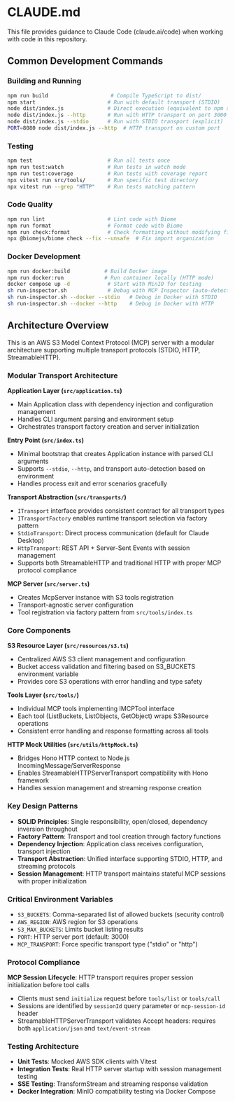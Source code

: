 # CLAUDE.md

This file provides guidance to Claude Code (claude.ai/code) when working with code in this repository.

## Common Development Commands

### Building and Running
```bash
npm run build                    # Compile TypeScript to dist/
npm start                       # Run with default transport (STDIO)
node dist/index.js              # Direct execution (equivalent to npm start)
node dist/index.js --http       # Run with HTTP transport on port 3000
node dist/index.js --stdio      # Run with STDIO transport (explicit)
PORT=8080 node dist/index.js --http  # HTTP transport on custom port
```

### Testing
```bash
npm test                        # Run all tests once
npm run test:watch              # Run tests in watch mode
npm run test:coverage           # Run tests with coverage report
npx vitest run src/tools/       # Run specific test directory
npx vitest run --grep "HTTP"    # Run tests matching pattern
```

### Code Quality
```bash
npm run lint                    # Lint code with Biome
npm run format                  # Format code with Biome
npm run check:format            # Check formatting without modifying files
npx @biomejs/biome check --fix --unsafe  # Fix import organization
```

### Docker Development
```bash
npm run docker:build           # Build Docker image
npm run docker:run             # Run container locally (HTTP mode)
docker compose up -d            # Start with MinIO for testing
sh run-inspector.sh             # Debug with MCP Inspector (auto-detects transport)
sh run-inspector.sh --docker --stdio   # Debug in Docker with STDIO
sh run-inspector.sh --docker --http    # Debug in Docker with HTTP
```

## Architecture Overview

This is an AWS S3 Model Context Protocol (MCP) server with a modular architecture supporting multiple transport protocols (STDIO, HTTP, StreamableHTTP).

### Modular Transport Architecture

**Application Layer (`src/application.ts`)**
- Main Application class with dependency injection and configuration management
- Handles CLI argument parsing and environment setup
- Orchestrates transport factory creation and server initialization

**Entry Point (`src/index.ts`)**
- Minimal bootstrap that creates Application instance with parsed CLI arguments
- Supports `--stdio`, `--http`, and transport auto-detection based on environment
- Handles process exit and error scenarios gracefully

**Transport Abstraction (`src/transports/`)**
- `ITransport` interface provides consistent contract for all transport types
- `ITransportFactory` enables runtime transport selection via factory pattern
- `StdioTransport`: Direct process communication (default for Claude Desktop)
- `HttpTransport`: REST API + Server-Sent Events with session management
- Supports both StreamableHTTP and traditional HTTP with proper MCP protocol compliance

**MCP Server (`src/server.ts`)**
- Creates McpServer instance with S3 tools registration
- Transport-agnostic server configuration
- Tool registration via factory pattern from `src/tools/index.ts`

### Core Components

**S3 Resource Layer (`src/resources/s3.ts`)**
- Centralized AWS S3 client management and configuration
- Bucket access validation and filtering based on S3_BUCKETS environment variable
- Provides core S3 operations with error handling and type safety

**Tools Layer (`src/tools/`)**
- Individual MCP tools implementing IMCPTool interface
- Each tool (ListBuckets, ListObjects, GetObject) wraps S3Resource operations
- Consistent error handling and response formatting across all tools

**HTTP Mock Utilities (`src/utils/httpMock.ts`)**
- Bridges Hono HTTP context to Node.js IncomingMessage/ServerResponse
- Enables StreamableHTTPServerTransport compatibility with Hono framework
- Handles session management and streaming response creation

### Key Design Patterns

- **SOLID Principles**: Single responsibility, open/closed, dependency inversion throughout
- **Factory Pattern**: Transport and tool creation through factory functions
- **Dependency Injection**: Application class receives configuration, transport injection
- **Transport Abstraction**: Unified interface supporting STDIO, HTTP, and streaming protocols
- **Session Management**: HTTP transport maintains stateful MCP sessions with proper initialization

### Critical Environment Variables

- `S3_BUCKETS`: Comma-separated list of allowed buckets (security control)
- `AWS_REGION`: AWS region for S3 operations
- `S3_MAX_BUCKETS`: Limits bucket listing results
- `PORT`: HTTP server port (default: 3000)
- `MCP_TRANSPORT`: Force specific transport type ("stdio" or "http")

### Protocol Compliance

**MCP Session Lifecycle**: HTTP transport requires proper session initialization before tool calls
- Clients must send `initialize` request before `tools/list` or `tools/call`
- Sessions are identified by `sessionId` query parameter or `mcp-session-id` header
- StreamableHTTPServerTransport validates Accept headers: requires both `application/json` and `text/event-stream`

### Testing Architecture

- **Unit Tests**: Mocked AWS SDK clients with Vitest
- **Integration Tests**: Real HTTP server startup with session management testing
- **SSE Testing**: TransformStream and streaming response validation
- **Docker Integration**: MinIO compatibility testing via Docker Compose
